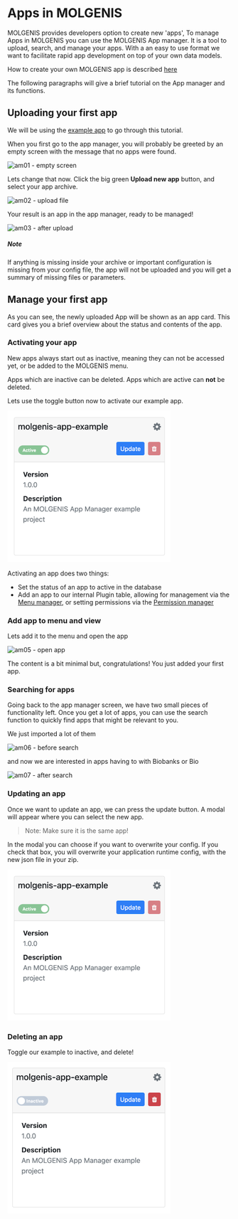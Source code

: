 # Apps in MOLGENIS

MOLGENIS provides developers option to create new 'apps', To manage Apps in MOLGENIS you can use the MOLGENIS App manager. It is a tool to upload, search, and manage your apps. With a an easy to use format we want
to facilitate rapid app development on top of your own data models.

How to create your own MOLGENIS app is described [here](guide-development-apps.md)

The following paragraphs will give a brief tutorial on the App manager and its functions.

## Uploading your first app
We will be using the [example app](./data/molgenis-app-example.zip) to go through this tutorial.

When you first go to the app manager, you will probably be greeted by an empty screen with the message that no apps were found.

![am01 - empty screen](./images/app-manager/am01-empty-screen.png)

Lets change that now. Click the big green __Upload new app__ button, and select your app archive.

![am02 - upload file](./images/app-manager/am02-upload-file.png)

Your result is an app in the app manager, ready to be managed!

![am03 - after upload](./images/app-manager/am03-after-upload.png)

##### Note
If anything is missing inside your archive or important configuration is missing from your config file,
the app will not be uploaded and you will get a summary of missing files or parameters.

## Manage your first app
As you can see, the newly uploaded App will be shown as an app card.
This card gives you a brief overview about the status and contents of the app.

### Activating your app
New apps always start out as inactive, meaning they can not be accessed yet, or be added to the MOLGENIS menu.

Apps which are inactive can be deleted. Apps which are active can __not__ be deleted.

Lets use the toggle button now to activate our example app.

![am04 - after activate](./images/app-manager/am04-after-activate.png)

Activating an app does two things:
* Set the status of an app to active in the database
* Add an app to our internal Plugin table, allowing for management via the [Menu manager](guide-customize.md), or setting permissions via the [Permission manager](guide-permissions.md#permissions)

### Add app to menu and view
Lets add it to the menu and open the app

![am05 - open app](./images/app-manager/am05-open-app.png)

The content is a bit minimal but, congratulations! You just added your first app.

### Searching for apps
Going back to the app manager screen, we have two small pieces of functionality left.
Once you get a lot of apps, you can use the search function to quickly find apps that might be relevant to you.

We just imported a lot of them

![am06 - before search](./images/app-manager/am06-before-search.png)

and now we are interested in apps having to with Biobanks or Bio

![am07 - after search](./images/app-manager/am07-after-search.png)

### Updating an app
Once we want to update an app, we can press the update button.
A modal will appear where you can select the new app.

> Note: Make sure it is the same app!

In the modal you can choose if you want to overwrite your config.
If you check that box, you will overwrite your application runtime config, with the new json file in your zip.

![am04 - after activate](./images/app-manager/am04-after-activate.png)



### Deleting an app
Toggle our example to inactive, and delete!

![am08 - delete app](./images/app-manager/am08-delete-app.png)